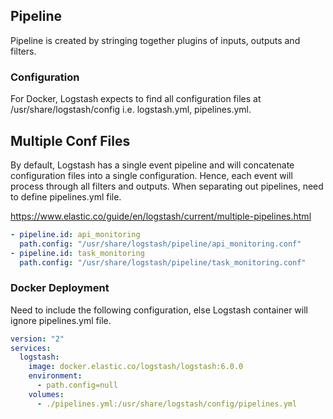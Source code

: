 ## Pipeline

Pipeline is created by stringing together plugins of inputs, outputs and filters.

### Configuration

For Docker, Logstash expects to find all configuration files at /usr/share/logstash/config i.e. logstash.yml, pipelines.yml.

## Multiple Conf Files

By default, Logstash has a single event pipeline and will concatenate configuration files into a single configuration. Hence, each event will process through all filters and outputs. When separating out pipelines, need to define pipelines.yml file.

https://www.elastic.co/guide/en/logstash/current/multiple-pipelines.html

```yml
- pipeline.id: api_monitoring
  path.config: "/usr/share/logstash/pipeline/api_monitoring.conf"
- pipeline.id: task_monitoring
  path.config: "/usr/share/logstash/pipeline/task_monitoring.conf"
```

### Docker Deployment

Need to include the following configuration, else Logstash container will ignore pipelines.yml file.

```yml
version: "2"
services:
  logstash:
    image: docker.elastic.co/logstash/logstash:6.0.0
    environment:
      - path.config=null
    volumes:
      - ./pipelines.yml:/usr/share/logstash/config/pipelines.yml
```
